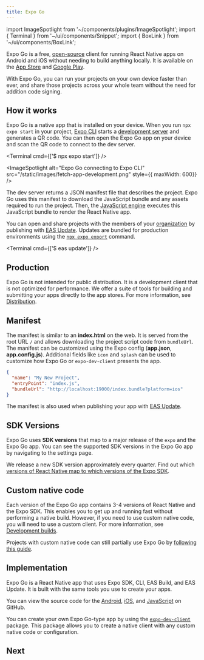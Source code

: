 ```yaml
---
title: Expo Go
---
```


import ImageSpotlight from '~/components/plugins/ImageSpotlight';
import { Terminal } from '~/ui/components/Snippet';
import { BoxLink } from '~/ui/components/BoxLink';

Expo Go is a free, [open-source](https://github.com/expo/expo/tree/main/home) client for running React Native apps on Android and iOS without needing to build anything locally. It is available on the [App Store](https://apps.apple.com/app/apple-store/id982107779) and [Google Play](https://play.google.com/store/apps/details?id=host.exp.exponent&referrer=www).

With Expo Go, you can run your projects on your own device faster than ever, and share those projects across your whole team without the need for addition code signing.

## How it works

Expo Go is a native app that is installed on your device. When you run `npx expo start` in your project, [Expo CLI](/workflow/expo-cli) starts a [development server](/workflow/expo-cli#develop) and generates a QR code. You can then open the Expo Go app on your device and scan the QR code to connect to the dev server.

<Terminal cmd={['$ npx expo start']} />

<ImageSpotlight alt="Expo Go connecting to Expo CLI" src="/static/images/fetch-app-development.png" style={{ maxWidth: 600}} />

The dev server returns a JSON manifest file that describes the project. Expo Go uses this manifest to download the JavaScript bundle and any assets required to run the project. Then, the [JavaScript engine](/workflow/glossary-of-terms#javascript-engine) executes this JavaScript bundle to render the React Native app.

You can open and share projects with the members of your [organization](/accounts/account-types/#organizations) by publishing with [EAS Update](/eas-update/introduction). Updates are bundled for production environments using the [`npx expo export`](/workflow/expo-cli#exporting) command.

<Terminal cmd={['$ eas update']} />

## Production

Expo Go is not intended for public distribution. It is a development client that is not optimized for performance. We offer a suite of tools for building and submitting your apps directly to the app stores. For more information, see [Distribution](/distribution/introduction).

## Manifest

The manifest is similar to an **index.html** on the web. It is served from the root URL `/` and allows downloading the project script code from `bundleUrl`. The manifest can be customized using the Expo config (**app.json**, **app.config.js**). Additional fields like `icon` and `splash` can be used to customize how Expo Go or `expo-dev-client` presents the app.

```json
{
  "name": "My New Project",
  "entryPoint": "index.js",
  "bundleUrl": "http://localhost:19000/index.bundle?platform=ios"
}
```

The manifest is also used when publishing your app with [EAS Update](/eas-update/introduction).

## SDK Versions

Expo Go uses **SDK versions** that map to a major release of the `expo` and the Expo Go app. You can see the supported SDK versions in the Expo Go app by navigating to the settings page.

We release a new SDK version approximately every quarter. Find out which [versions of React Native map to which versions of the Expo SDK](/versions/latest/#each-expo-sdk-version-depends-on-a).

## Custom native code

Each version of the Expo Go app contains 3-4 versions of React Native and the Expo SDK. This enables you to get up and running fast without performing a native build. However, if you need to use custom native code, you will need to use a custom client. For more information, see [Development builds](/development/introduction).

Projects with custom native code can still partially use Expo Go by [following this guide](/bare/using-expo-client).

## Implementation

Expo Go is a React Native app that uses Expo SDK, CLI, EAS Build, and EAS Update. It is built with the same tools you use to create your apps.

You can view the source code for the [Android](https://github.com/expo/expo/tree/main/android), [iOS](https://github.com/expo/expo/tree/main/ios), and [JavaScript](https://github.com/expo/expo/tree/main/home) on GitHub.

You can create your own Expo Go-type app by using the [`expo-dev-client`](/development/introduction) package. This package allows you to create a native client with any custom native code or configuration.

## Next

<BoxLink 
  title="CLI"
  description="Learn about the Expo CLI and how to use it to develop your app."
  href="/workflow/expo-cli"
/>

<BoxLink 
  title="App config"
  description="Configure the Expo CLI and Expo Go with the app.json."
  href="/workflow/configuration"
/>
